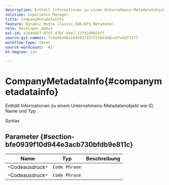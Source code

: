 ```yaml
---
description: Enthält Informationen zu einem Unternehmens-Metadatenobjekt wie ID, Name und Typ.
solution: Experience Manager
title: CompanyMetadataInfo
feature: Dynamic Media Classic,SDK/API,Metadaten
role: Developer,Admin
exl-id: a3d4dd67-07df-47bf-b9e7-1379290654ff
source-git-commit: fcda99340a18d5037157723bb3bdca5fa9df3277
workflow-type: tm+mt
source-wordcount: '41'
ht-degree: 12%

---
```


# CompanyMetadataInfo{#companymetadatainfo}

Enthält Informationen zu einem Unternehmens-Metadatenobjekt wie ID, Name und Typ.

Syntax

## Parameter {#section-bfe0939f10d944e3acb730bfdb9e811c}

| Name | Typ | Beschreibung |
|---|---|---|
| `*`Codeausdruck`*` | `Code Phrase` |  |
| `*`Codeausdruck`*` | `Code Phrase` |  |
